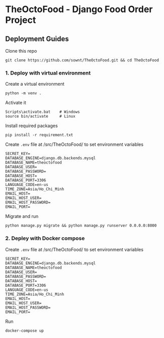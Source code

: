 # TheOctoFood - Django Food Order Project
## Deployment Guides
Clone this repo
```
git clone https://github.com/sownt/TheOctoFood.git && cd TheOctoFood
```
### 1. Deploy with virtual environment
Create a virtual environment
```
python -m venv .
```
Activate it
```
Scripts\activate.bat    # Windows
source bin/activate     # Linux
```
Install required packages
```
pip install -r requirement.txt
```
Create `.env` file at /src/TheOctoFood/ to set environment variables
```
SECRET_KEY=
DATABASE_ENGINE=django.db.backends.mysql
DATABASE_NAME=theoctofood
DATABASE_USER=
DATABASE_PASSWORD=
DATABASE_HOST=
DATABASE_PORT=3306
LANGUAGE_CODE=en-us
TIME_ZONE=Asia/Ho_Chi_Minh
EMAIL_HOST=
EMAIL_HOST_USER=
EMAIL_HOST_PASSWORD=
EMAIL_PORT=
```
Migrate and run
```
python manage.py migrate && python manage.py runserver 0.0.0.0:8000
```
### 2. Depley with Docker compose
Create `.env` file at /src/TheOctoFood/ to set environment variables
```
SECRET_KEY=
DATABASE_ENGINE=django.db.backends.mysql
DATABASE_NAME=theoctofood
DATABASE_USER=
DATABASE_PASSWORD=
DATABASE_HOST=
DATABASE_PORT=3306
LANGUAGE_CODE=en-us
TIME_ZONE=Asia/Ho_Chi_Minh
EMAIL_HOST=
EMAIL_HOST_USER=
EMAIL_HOST_PASSWORD=
EMAIL_PORT=
```
Run
```
docker-compose up
```